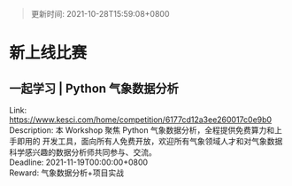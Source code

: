 > 更新时间: 2021-10-28T15:59:08+0800 

# 新上线比赛


## 一起学习 | Python 气象数据分析
Link: https://www.kesci.com/home/competition/6177cd12a3ee260017c0e9b0  
Description: 本 Workshop 聚焦 Python 气象数据分析，全程提供免费算力和上手即用的 开发工具，面向所有人免费开放，欢迎所有气象领域人才和对气象数据科学感兴趣的数据分析师共同参与、交流。  
Deadline: 2021-11-19T00:00:00+0800  
Reward: 气象数据分析+项目实战  

